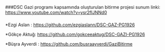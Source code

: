 ###DSC Gazi programı kapsamında oluşturulan bitirme projesi sunum linki:
https://www.youtube.com/watch?v=ysr2fIJNNd0
<br/>
###
*Ezgi Aslan : https://github.com/ezgiaslann/DSC-GAZ-PG1926

*Gökçe Aktuğ: https://github.com/gokceeaktug/DSC-GAZI-PG1926

*Büşra Ayverdi : https://github.com/busraayverdi/GaziBitirme